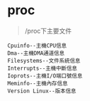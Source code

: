 # proc
> /proc下主要文件

```
Cpuinfo--主機CPU信息
Dma--主機DMA通道信息
Filesystems--文件系統信息
Interrupts--主機中斷信息
Ioprots--主機I/O端口號信息
Meminfo--主機內存信息
Version Linux--版本信息
```
